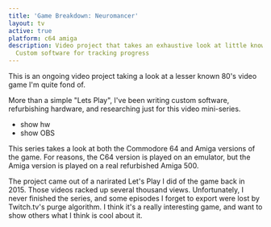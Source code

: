 ```yaml
---
title: 'Game Breakdown: Neuromancer'
layout: tv
active: true
platform: c64 amiga
description: Video project that takes an exhaustive look at little known classic game.
  Custom software for tracking progress
---
```


This is an ongoing video project taking a look at a lesser known 80's video game I'm quite fond of.

More than a simple "Lets Play", I've been writing custom software, refurbishing hardware, and researching just for this video mini-series.

* show hw
* show OBS

This series takes a look at both the Commodore 64 and Amiga versions of the game. For reasons, the C64 version is played on an emulator, but the Amiga version is played on a real refurbished Amiga 500.

The project came out of a narirated Let's Play I did of the game back in 2015. Those videos racked up several thousand views. Unfortunately, I never finished the series, and some episodes I forget to export were lost by Twitch.tv's purge algorithm. I think it's a really interesting game, and want to show others what I think is cool about it.